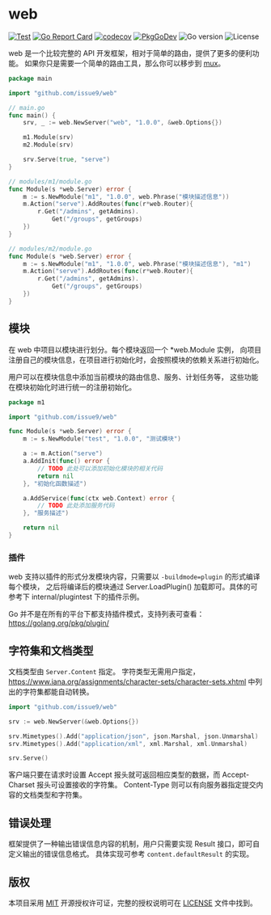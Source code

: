 # web

[![Test](https://github.com/issue9/web/workflows/Test/badge.svg)](https://github.com/issue9/web/actions?query=workflow%3ATest)
[![Go Report Card](https://goreportcard.com/badge/github.com/issue9/web)](https://goreportcard.com/report/github.com/issue9/web)
[![codecov](https://codecov.io/gh/issue9/web/branch/master/graph/badge.svg)](https://codecov.io/gh/issue9/web)
[![PkgGoDev](https://pkg.go.dev/badge/github.com/issue9/web)](https://pkg.go.dev/github.com/issue9/web)
![Go version](https://img.shields.io/github/go-mod/go-version/issue9/web)
![License](https://img.shields.io/github/license/issue9/web)

web 是一个比较完整的 API 开发框架，相对于简单的路由，提供了更多的便利功能。
如果你只是需要一个简单的路由工具，那么你可以移步到 [mux](https://github.com/issue9/mux)。

```go
package main

import "github.com/issue9/web"

// main.go
func main() {
    srv, _ := web.NewServer("web", "1.0.0", &web.Options{})

	m1.Module(srv)
	m2.Module(srv)

    srv.Serve(true, "serve")
}

// modules/m1/module.go
func Module(s *web.Server) error {
    m := s.NewModule("m1", "1.0.0", web.Phrase("模块描述信息"))
    m.Action("serve").AddRoutes(func(r*web.Router){
        r.Get("/admins", getAdmins).
            Get("/groups", getGroups)
    })
}

// modules/m2/module.go
func Module(s *web.Server) error {
    m := s.NewModule("m1", "1.0.0", web.Phrase("模块描述信息"), "m1")
    m.Action("serve").AddRoutes(func(r*web.Router){
        r.Get("/admins", getAdmins).
            Get("/groups", getGroups)
    })
}
```

## 模块

在 web 中项目以模块进行划分。每个模块返回一个 *web.Module 实例，
向项目注册自己的模块信息，在项目进行初始化时，会按照模块的依赖关系进行初始化。

用户可以在模块信息中添加当前模块的路由信息、服务、计划任务等，
这些功能在模块初始化时进行统一的注册初始化。

```go
package m1

import "github.com/issue9/web"

func Module(s *web.Server) error {
    m := s.NewModule("test", "1.0.0", "测试模块")

    a := m.Action("serve")
    a.AddInit(func() error {
        // TODO 此处可以添加初始化模块的相关代码
        return nil
    }, "初始化函数描述")

    a.AddService(func(ctx web.Context) error {
        // TODO 此处添加服务代码
    }, "服务描述")

    return nil
}
```

### 插件

web 支持以插件的形式分发模块内容，只需要以 `-buildmode=plugin` 的形式编译每个模块，
之后将编译后的模块通过 Server.LoadPlugin() 加载即可。具体的可参考下 internal/plugintest 下的插件示例。

Go 并不是在所有的平台下都支持插件模式，支持列表可查看：<https://golang.org/pkg/plugin/>

## 字符集和文档类型

文档类型由 `Server.Content` 指定。
字符类型无需用户指定，<https://www.iana.org/assignments/character-sets/character-sets.xhtml>
中列出的字符集都能自动转换。

```go
import "github.com/issue9/web"

srv := web.NewServer(&web.Options{})

srv.Mimetypes().Add("application/json", json.Marshal, json.Unmarshal)
srv.Mimetypes().Add("application/xml", xml.Marshal, xml.Unmarshal)

srv.Serve()
```

客户端只要在请求时设置 Accept 报头就可返回相应类型的数据，而 Accept-Charset 报头可设置接收的字符集。
Content-Type 则可以有向服务器指定提交内容的文档类型和字符集。

## 错误处理

框架提供了一种输出错误信息内容的机制，用户只需要实现 Result 接口，即可自定义输出的错误信息格式。
具体实现可参考 `content.defaultResult` 的实现。

## 版权

本项目采用 [MIT](https://opensource.org/licenses/MIT) 开源授权许可证，完整的授权说明可在 [LICENSE](LICENSE) 文件中找到。
